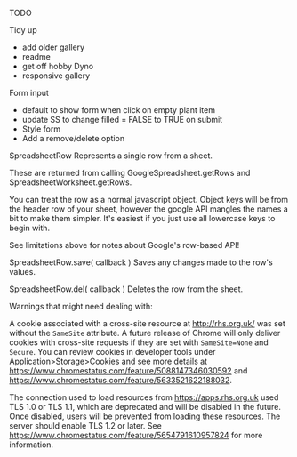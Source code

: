 TODO

Tidy up
- add older gallery
- readme
- get off hobby Dyno
- responsive gallery

Form input
- default to show form when click on empty plant item
- update SS to change filled = FALSE to TRUE on submit
- Style form
- Add a remove/delete option

SpreadsheetRow
Represents a single row from a sheet.

These are returned from calling GoogleSpreadsheet.getRows and SpreadsheetWorksheet.getRows.

You can treat the row as a normal javascript object. Object keys will be from the header row of your sheet, however the google API mangles the names a bit to make them simpler. It's easiest if you just use all lowercase keys to begin with.

See limitations above for notes about Google's row-based API!

SpreadsheetRow.save( callback )
Saves any changes made to the row's values.

SpreadsheetRow.del( callback )
Deletes the row from the sheet.

Warnings that might need dealing with: 

A cookie associated with a cross-site resource at http://rhs.org.uk/ was set without the `SameSite` attribute. A future release of Chrome will only deliver cookies with cross-site requests if they are set with `SameSite=None` and `Secure`. You can review cookies in developer tools under Application>Storage>Cookies and see more details at https://www.chromestatus.com/feature/5088147346030592 and https://www.chromestatus.com/feature/5633521622188032.


The connection used to load resources from https://apps.rhs.org.uk used TLS 1.0 or TLS 1.1, which are deprecated and will be disabled in the future. Once disabled, users will be prevented from loading these resources. The server should enable TLS 1.2 or later. See https://www.chromestatus.com/feature/5654791610957824 for more information.